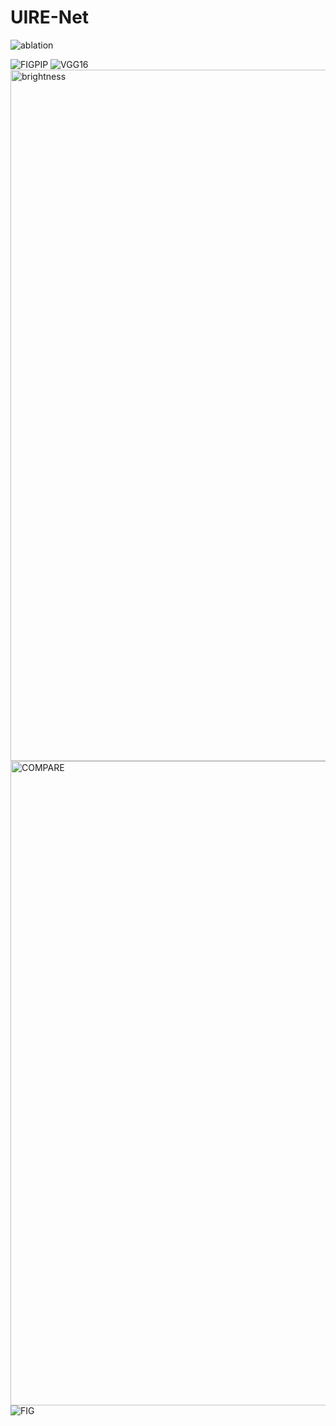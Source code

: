 # UIRE-Net

![ablation](https://github.com/Chenxy875/UIRE-Net/assets/121841006/e6d2fd5f-fce7-409c-bdcf-0a94e9f3e050)


![FIGPIP](https://github.com/Chenxy875/UIRE-Net/assets/121841006/fa292b28-8724-44fd-8afe-c328a3093520)
![VGG16](https://github.com/Chenxy875/UIRE-Net/assets/121841006/b0dd90e4-0b2f-4449-b79b-ecb747c053ed)
<img width="1106" alt="brightness" src="https://github.com/Chenxy875/UIRE-Net/assets/121841006/e2824d09-2963-4c88-9421-116d29df93a5">
<img width="1031" alt="COMPARE" src="https://github.com/Chenxy875/UIRE-Net/assets/121841006/dbb89115-f872-483b-8545-105362dd611d">
![FIG](https://github.com/Chenxy875/UIRE-Net/assets/121841006/f7ea99ea-a894-4b59-8831-4cbbc022f6a5)
